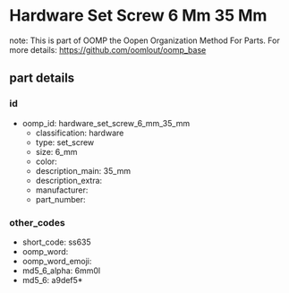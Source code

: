 # Hardware Set Screw 6 Mm 35 Mm  

note: This is part of OOMP the Oopen Organization Method For Parts. For more details: https://github.com/oomlout/oomp_base

##  part details





### id
* oomp_id: hardware_set_screw_6_mm_35_mm
  * classification: hardware
  * type: set_screw
  * size: 6_mm
  * color: 
  * description_main: 35_mm
  * description_extra: 
  * manufacturer: 
  * part_number: 

### other_codes
* short_code: ss635
* oomp_word: 
* oomp_word_emoji: 
* md5_6_alpha: 6mm0l
* md5_6: a9def5* 
